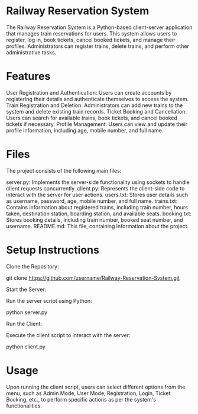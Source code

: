 # Railway Reservation System
The Railway Reservation System is a Python-based client-server application that manages train reservations for users. This system allows users to register, log in, book tickets, cancel booked tickets, and manage their profiles. Administrators can register trains, delete trains, and perform other administrative tasks.

# Features
User Registration and Authentication: Users can create accounts by registering their details and authenticate themselves to access the system.
Train Registration and Deletion: Administrators can add new trains to the system and delete existing train records.
Ticket Booking and Cancellation: Users can search for available trains, book tickets, and cancel booked tickets if necessary.
Profile Management: Users can view and update their profile information, including age, mobile number, and full name.
# Files
The project consists of the following main files:

server.py: Implements the server-side functionality using sockets to handle client requests concurrently.
client.py: Represents the client-side code to interact with the server for user actions.
users.txt: Stores user details such as username, password, age, mobile number, and full name.
trains.txt: Contains information about registered trains, including train number, hours taken, destination station, boarding station, and available seats.
booking.txt: Stores booking details, including train number, booked seat number, and username.
README.md: This file, containing information about the project.
# Setup Instructions
Clone the Repository:

git clone https://github.com/username/Railway-Reservation-System.git

Start the Server:

Run the server script using Python:

python server.py

Run the Client:

Execute the client script to interact with the server:


python client.py

# Usage
Upon running the client script, users can select different options from the menu, such as Admin Mode, User Mode, Registration, Login, Ticket Booking, etc., to perform specific actions as per the system's functionalities.
